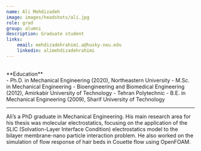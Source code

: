 ```yaml
---
name: Ali Mehdizadeh
image: images/headshots/ali.jpg
role: grad
group: alumni
description: Graduate student
links:
    email: mehdizadehrahimi.a@husky.neu.edu
    linkedin: alimehdizadehrahimi
---
```


<br>
**Education**
<br>
- Ph.D. in Mechanical Engineering (2020), Northeastern University
- M.Sc. in Mechanical Engineering - Bioengineering and Biomedical Engineering (2012), Amirkabir University of Technology - Tehran Polytechnic
- B.E. in Mechanical Engineering (2009), Sharif University of Technology
<br>
<hr>

Ali’s a PhD graduate in Mechanical Engineering. His main research area for his thesis was molecular electrostatics, focusing on the application of the SLIC (Solvation-Layer Interface Condition) electrostatics model to the bilayer membrane-nano particle interaction problem. He also worked on the simulation of flow response of hair beds in Couette flow using OpenFOAM.
